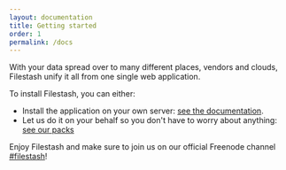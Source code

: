 ```yaml
---
layout: documentation
title: Getting started
order: 1
permalink: /docs
---
```


With your data spread over to many different places, vendors and clouds, Filestash unify it all from one single web application.

To install Filestash, you can either:
- Install the application on your own server: [see the documentation](/docs/install-and-upgrade/).
- Let us do it on your behalf so you don't have to worry about anything: [see our packs](/pricing)

Enjoy Filestash and make sure to join us on our official Freenode channel [#filestash](https://kiwiirc.com/nextclient/#irc://irc.freenode.net/#filestash?nick=guest??)!
